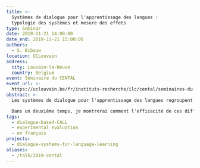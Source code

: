 ```yaml
---
title: >-
  Systèmes de dialogue pour l'apprentissage des langues :
  typologie des systèmes et mesure des effets
type: Seminar
date: 2019-11-21 14:00:00
date_end: 2019-11-21 15:00:00
authors:
  - S. Bibauw
location: UCLouvain
address:
  city: Louvain-la-Neuve
  country: Belgium
event: Séminaire du CENTAL
event_url: >-
  https://uclouvain.be/fr/instituts-recherche/ilc/cental/seminaires-du-cental.html
abstract: >-
  Les systèmes de dialogue pour l'apprentissage des langues regroupent différentes applications permettant à un apprenant de langue étrangère de converser, oralement ou par écrit, avec un interlocuteur automatisé (chatbot, robot, interface vocale, personnage non-joueur, etc.). À partir d'une synthèse systématique de la littérature scientifique sur ces systèmes, je présenterai un tour d'horizon des différentes expériences de développement, débouchant sur une typologie des systèmes de dialogue pour l'apprentissage des langues. Je mettrai l'accent sur les approches technologiques utilisées, avec leurs implications et apports respectifs.

  Dans un deuxième temps, je montrerai comment l'efficacité de ces différents systèmes a été évaluée empiriquement. Dans des études antérieures d'abord, à travers une méta-analyse des effets sur l'apprentissage des langues. Dans une étude expérimentale ensuite, avec un jeu dialogique pour l'apprentissage du français, dont nous avons mesuré les effets en termes de développement du vocabulaire et de la fluence, dans un processus semi-automatisé de passation et d'analyse d'entretiens oraux. Je discuterai des leçons de cette étude et des pistes les plus prometteuses qu'elle ouvre pour la recherche et les applications d'apprentissage des langues.
tags:
  - dialogue-based-CALL
  - experimental evaluation
  - en français
projects:
  - dialogue-systems-for-language-learning
aliases:
  - /talk/2019-cental
---
```


